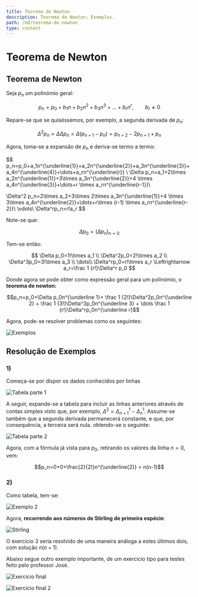 ```yaml
---
title: Teorema de Newton
description: Teorema de Newton; Exemplos.
path: /md/teorema-de-newton
type: content
---
```


# Teorema de Newton

## Teorema de Newton

Seja $p_n$ um polinómio geral:

$$p_n=p_0+b_1n+b_2n^2+b_3n^3+\dots+b_rn^r,\qquad b_r\neq 0$$

Repare-se que se quiséssemos, por exemplo, a segunda derivada de $p_n$:

$$\Delta^2p_n=\Delta\Delta p_n=\Delta(p_{n+1}-p_n)=p_{n+2}-2p_{n+1}+p_n$$

Agora, toma-se a expansão de $p_n$ e deriva-se termo a termo:

$$
p_n=p_0+a_1n^{\underline{1}}+a_2n^{\underline{2}}+a_3n^{\underline{3}}+a_4n^{\underline{4}}+\dots+a_rn^{\underline{r}} \\
\Delta p_n=a_1+2\times a_2n^{\underline{1}}+3\times a_3n^{\underline{2}}+4 \times a_4n^{\underline{3}}+\dots+r \times a_rn^{\underline{r-1}}\\

\Delta^2 p_n=2\times a_2+3\times 2\times a_3n^{\underline{1}}+4 \times 3\times a_4n^{\underline{2}}+\dots+r\times (r-1) \times a_rn^{\underline{r-2}}\\
\vdots\\
\Delta^rp_n=r!a_r
$$

Note-se que:

$$\Delta p_0=(\Delta p_n)_{n=0}$$

Tem-se então:

$$
\Delta p_0=1!\times a_1 \\
\Delta^2p_0=2!\times a_2 \\
\Delta^3p_0=3!\times a_3 \\
\dots\\
\Delta^rp_0=r!\times a_r \Leftrightarrow a_r=\frac 1 {r!}\Delta^r p_0
$$

Donde agora se pode obter como expressão geral para um polinómio, o **teorema de newton:**

$$p_n=p_0+\Delta p_0n^{\underline 1}+ \frac 1 {2!}\Delta^2p_0n^{\underline 2} + \frac 1 {3!}\Delta^3p_0n^{\underline 3} + \dots \frac 1 {r!}\Delta^rp_0n^{\underline r}$$

Agora, pode-se resolver problemas como os seguintes:

![Exemplos](./imgs/0008-problemas.png)

## Resolução de Exemplos

### 1)

Começa-se por dispor os dados conhecidos por linhas

![Tabela parte 1](./imgs/0008-tabela1.png)

A seguir, expande-se a tabela para incluir as linhas anteriores através de contas simples visto que, por exemplo, $\Delta^2=\Delta^1_{n+1}-\Delta^1_{n}$. Assume-se também que a segunda derivada permanecerá constante, e que, por consequência, a terceira será nula. obtendo-se o seguinte:

![Tabela parte 2](./imgs/0008-tabela2.png)

Agora, com a fórmula já vista para $p_0$, retirando os valores da linha $n=0$, vem:

$$p_n=0+0+\frac{2}{2!}n^{\underline{2}} = n(n-1)$$

### 2)

Como tabela, tem-se:

![Exemplo 2](./imgs/0008-ex2.png)

Agora, **recorrendo aos números de Stirling de primeira espécie**:

![Stirling](./imgs/0008-ex2final.png)

O exercício 3 seria resolvido de uma maneira análoga a estes últimos dois, com solução $n(n+1)$.

Abaixo segue outro exemplo importante, de um exercício tipo para testes feito pelo professor José.

![Exercicio final](./imgs/0008-final1.png)

![Exercicio final 2](./imgs/0008-final2.png)
